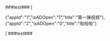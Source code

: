 ###test###
[

{"appId":"1","isADOpen":"1","title":"第一弹视频"},
{"appId":"2","isADOpen":"0","title":"啦啦啦"}

]
###test###
